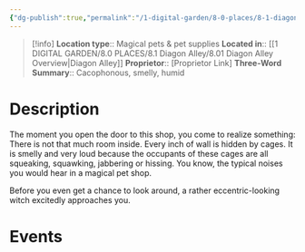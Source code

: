 ```yaml
---
{"dg-publish":true,"permalink":"/1-digital-garden/8-0-places/8-1-diagon-alley/8-1-10-magical-menagerie/","tags":["#place","diagon-alley","shop"]}
---
```


>[!info]
>**Location type**::  Magical pets & pet supplies
>**Located in**:: [[1 DIGITAL GARDEN/8.0 PLACES/8.1 Diagon Alley/8.01 Diagon Alley Overview\|Diagon Alley]]
>**Proprietor**:: [Proprietor Link]
>**Three-Word Summary**:: Cacophonous, smelly, humid

# Description

The moment you open the door to this shop, you come to realize something: There is not that much room inside. Every inch of wall is hidden by cages. It is smelly and very loud because the occupants of these cages are all squeaking, squawking, jabbering or hissing. You know, the typical noises you would hear in a magical pet shop.

Before you even get a chance to look around, a rather eccentric-looking witch excitedly approaches you.

# Events

